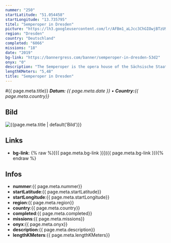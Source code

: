 ```yaml
---
nummer: "250"
startLatitude: "51.054458"
startLongitude: "13.735795"
titel: "Semperoper in Dresden"
picture: "https://lh3.googleusercontent.com/lr/AFBm1_aLJcc3ChGIOwjBTzU9iQZzsjkim5zp4kpTE6LdioY7oGe2HLHE3NlhHcx5TUOwyMAefNQw7wUrMYe2RXf4wWZHLUMLY0Zkuu6GoK4oDErI8iU8b7bVkxd6LpF_NKHbtBICScaqT-V6TYTpjb_hqrWJqf6nPklK_onCtLQY1jdLNtQdZf6Z_ISo1mRKs2Ozs_4rr2kiw3ZYY29DHd2IX4SfGJaujlrbD0RgKW8rFrbFadSa0DVnpeidKCZRGmQ8f13j0W6iZogiikiJf4QGJ17yUyb3rFvQNzkZ9WbCbbPYBTq0YgxocR-qSqfVhtotq7A3A6tlo_wxo4K4yiJK4fWbg80AtbGZ7nXVaXBgw8PEe6QfqyVudDN5lLvD_hnenWrQ-yXxd_nBnEyCgSPdgRcJe5UOKQejrWJE1zji3WyxcnNyXH5UE_wxVgvHodfWRlu8mlb0DEAiB6XIxHK1mHLrh4AsoQVe1KI0ZS_R63uEJ3fy2r340xXyEdtX0ymBgQlrD7yj5I9IBCU1N0lFTVNWe8M2kQ2yVZ9EumkC4SDeT41LcSaQdZV_lDEKpxbNPfBIYak1bvV-wwmZZsCsnAVt-lTUsw4YLMou1vprr182F-2kRVpQL4kSOwCUuNDsnckAJkU6p5Ivg4ywS78JhHipDDqzWlW4s7E0HsdxxaeoXOM_VrgJo0hLJYPnxjTsoHy3RuwpeDUVpdkc2hfBX4h20l8DmIlPV63Pr2OTPH4-qfx7YTVV5KSXnn69hBFSSkFiHIpEK_v9qFe-WYYHPxzFvv9NzOP2u3AzodH-eXdczgDwifyoEeGHVx8STaqqnnDDAie7HCAncMozDj0NgfCUxrq-0kQ"
region: "Dresden"
country: "Deutschland"
completed: "6066"
missions: "18"
date: "2019"
bg-link: "https://bannergress.com/banner/semperoper-in-dresden-53d2"
onyx: "0"
description: "The Semperoper is the opera house of the Sächsische Staatsoper Dresden (Saxon State Opera) and the concert hall of the Staatskapelle Dresden (Saxon State Orchestra). Surprisingly it's not a brewery."
lengthKMeters: "5,48"
title: "Semperoper in Dresden"
---
```


#{{ page.meta.title}}
_**Datum:** {{ page.meta.date }} • **Country:**{{ page.meta.country}}_

## Bild
![{{page.meta.title | default('Bild')}}]({{page.meta.picture}})

## Links
- **bg-link**: {% raw %}[{{ page.meta.bg-link }}]({{ page.meta.bg-link }}){% endraw %}

## Infos
- **nummer**:{{ page.meta.nummer}}
- **startLatitude**:{{ page.meta.startLatitude}}
- **startLongitude**:{{ page.meta.startLongitude}}
- **region**:{{ page.meta.region}}
- **country**:{{ page.meta.country}}
- **completed**:{{ page.meta.completed}}
- **missions**:{{ page.meta.missions}}
- **onyx**:{{ page.meta.onyx}}
- **description**:{{ page.meta.description}}
- **lengthKMeters**:{{ page.meta.lengthKMeters}}

